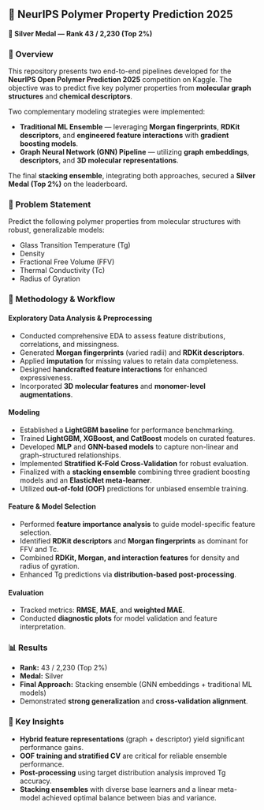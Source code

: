 ## 🧪 NeurIPS Polymer Property Prediction 2025

**🏅 Silver Medal — Rank 43 / 2,230 (Top 2%)**

### 🎯 Overview

This repository presents two end-to-end pipelines developed for the **NeurIPS Open Polymer Prediction 2025** competition on Kaggle.
The objective was to predict five key polymer properties from **molecular graph structures** and **chemical descriptors**.

Two complementary modeling strategies were implemented:

* **Traditional ML Ensemble** — leveraging **Morgan fingerprints**, **RDKit descriptors**, and **engineered feature interactions** with **gradient boosting models**.
* **Graph Neural Network (GNN) Pipeline** — utilizing **graph embeddings**, **descriptors**, and **3D molecular representations**.

The final **stacking ensemble**, integrating both approaches, secured a **Silver Medal (Top 2%)** on the leaderboard.


### 🧩 Problem Statement

Predict the following polymer properties from molecular structures with robust, generalizable models:

* Glass Transition Temperature (Tg)
* Density
* Fractional Free Volume (FFV)
* Thermal Conductivity (Tc)
* Radius of Gyration


### 🚀 Methodology & Workflow

#### **Exploratory Data Analysis & Preprocessing**

* Conducted comprehensive EDA to assess feature distributions, correlations, and missingness.
* Generated **Morgan fingerprints** (varied radii) and **RDKit descriptors**.
* Applied **imputation** for missing values to retain data completeness.
* Designed **handcrafted feature interactions** for enhanced expressiveness.
* Incorporated **3D molecular features** and **monomer-level augmentations**.

#### **Modeling**

* Established a **LightGBM baseline** for performance benchmarking.
* Trained **LightGBM, XGBoost, and CatBoost** models on curated features.
* Developed **MLP** and **GNN-based models** to capture non-linear and graph-structured relationships.
* Implemented **Stratified K-Fold Cross-Validation** for robust evaluation.
* Finalized with a **stacking ensemble** combining three gradient boosting models and an **ElasticNet meta-learner**.
* Utilized **out-of-fold (OOF)** predictions for unbiased ensemble training.

#### **Feature & Model Selection**

* Performed **feature importance analysis** to guide model-specific feature selection.
* Identified **RDKit descriptors** and **Morgan fingerprints** as dominant for FFV and Tc.
* Combined **RDKit, Morgan, and interaction features** for density and radius of gyration.
* Enhanced Tg predictions via **distribution-based post-processing**.

#### **Evaluation**

* Tracked metrics: **RMSE**, **MAE**, and **weighted MAE**.
* Conducted **diagnostic plots** for model validation and feature interpretation.


### 📊 Results

* **Rank:** 43 / 2,230 (Top 2%)
* **Medal:** Silver
* **Final Approach:** Stacking ensemble (GNN embeddings + traditional ML models)
* Demonstrated **strong generalization** and **cross-validation alignment**.


### 🔑 Key Insights

* **Hybrid feature representations** (graph + descriptor) yield significant performance gains.
* **OOF training and stratified CV** are critical for reliable ensemble performance.
* **Post-processing** using target distribution analysis improved Tg accuracy.
* **Stacking ensembles** with diverse base learners and a linear meta-model achieved optimal balance between bias and variance.
